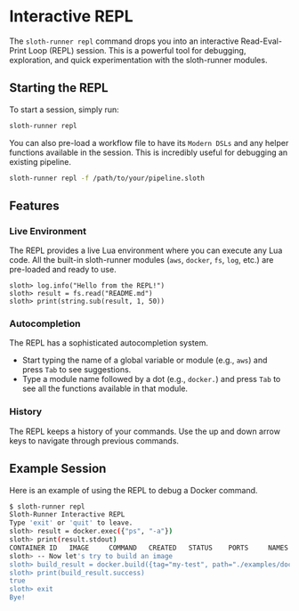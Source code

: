 # Interactive REPL

The `sloth-runner repl` command drops you into an interactive Read-Eval-Print Loop (REPL) session. This is a powerful tool for debugging, exploration, and quick experimentation with the sloth-runner modules.

## Starting the REPL

To start a session, simply run:
```bash
sloth-runner repl
```

You can also pre-load a workflow file to have its `Modern DSLs` and any helper functions available in the session. This is incredibly useful for debugging an existing pipeline.

```bash
sloth-runner repl -f /path/to/your/pipeline.sloth
```

## Features

### Live Environment
The REPL provides a live Lua environment where you can execute any Lua code. All the built-in sloth-runner modules (`aws`, `docker`, `fs`, `log`, etc.) are pre-loaded and ready to use.

```
sloth> log.info("Hello from the REPL!")
sloth> result = fs.read("README.md")
sloth> print(string.sub(result, 1, 50))
```

### Autocompletion
The REPL has a sophisticated autocompletion system.
- Start typing the name of a global variable or module (e.g., `aws`) and press `Tab` to see suggestions.
- Type a module name followed by a dot (e.g., `docker.`) and press `Tab` to see all the functions available in that module.

### History
The REPL keeps a history of your commands. Use the up and down arrow keys to navigate through previous commands.

## Example Session

Here is an example of using the REPL to debug a Docker command.

```bash
$ sloth-runner repl
Sloth-Runner Interactive REPL
Type 'exit' or 'quit' to leave.
sloth> result = docker.exec({"ps", "-a"})
sloth> print(result.stdout)
CONTAINER ID   IMAGE     COMMAND   CREATED   STATUS    PORTS     NAMES
sloth> -- Now let's try to build an image
sloth> build_result = docker.build({tag="my-test", path="./examples/docker"})
sloth> print(build_result.success)
true
sloth> exit
Bye!
```

